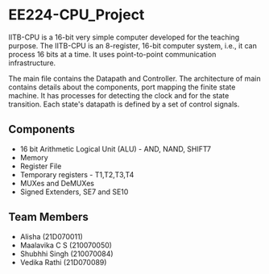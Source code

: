 # EE224-CPU_Project

IITB-CPU is a 16-bit very simple computer developed for the teaching purpose. The IITB-CPU is an 8-register, 16-bit computer system, i.e., it can process 16 bits at a 
time. It uses point-to-point communication infrastructure.

The main file contains the Datapath and Controller. The architecture of main contains details about the components, port mapping the finite state machine. It has processes for detecting the clock and for the state transition. Each state's datapath is defined by a set of control signals. 

## Components
* 16 bit Arithmetic Logical Unit (ALU) - AND, NAND, SHIFT7
* Memory 
* Register File
* Temporary registers - T1,T2,T3,T4
* MUXes and DeMUXes
* Signed Extenders, SE7 and SE10

## Team Members
* Alisha (21D070011)
* Maalavika C S (210070050)
* Shubhhi Singh (210070084)
* Vedika Rathi (21D070089)
